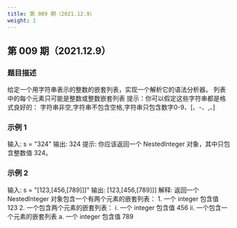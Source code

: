 ```yaml
---
title: 第 009 期（2021.12.9）
weight: 1
---
```


## 第 009 期（2021.12.9）

### 题目描述

给定一个用字符串表示的整数的嵌套列表，实现一个解析它的语法分析器。
列表中的每个元素只可能是整数或整数嵌套列表
提示：你可以假定这些字符串都是格式良好的：
字符串非空,字符串不包含空格,字符串只包含数字0-9、[、-、,、]

### 示例 1

输入: s = "324"
输出: 324
提示: 你应该返回一个 NestedInteger 对象，其中只包含整数值 324。

### 示例 2

输入: s = "[123,[456,[789]]]"
输出: [123,[456,[789]]]
解释: 返回一个 NestedInteger 对象包含一个有两个元素的嵌套列表：
    1. 一个 integer 包含值 123
    2. 一个包含两个元素的嵌套列表：
        i.  一个 integer 包含值 456
        ii. 一个包含一个元素的嵌套列表
            a. 一个 integer 包含值 789
